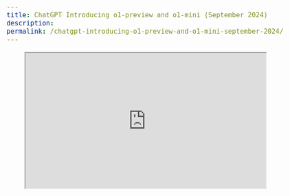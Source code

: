 ```yaml
---
title: ChatGPT Introducing o1-preview and o1-mini (September 2024)
description: 
permalink: /chatgpt-introducing-o1-preview-and-o1-mini-september-2024/
---
```


<style>
body {
    font-family: -apple-system, system-ui, BlinkMacSystemFont, "Segoe UI", Roboto, "Helvetica Neue", "Fira Sans", Ubuntu, Oxygen, "Oxygen Sans", Cantarell, "Droid Sans", "Apple Color Emoji", "Segoe UI Emoji", "Segoe UI Emoji", "Segoe UI Symbol", "Lucida Grande", Helvetica, Arial, sans-serif;
    color: black;
    font-size: 18px; /* Base font size for the body */
    line-height: 1.6; /* Line height for better readability */
}

p {
    font-size: 18px; /* Adjusted paragraph font size */
    margin-bottom: 1.5em; /* Spacing between paragraphs */
}

h1 {
    font-size: 36px; /* Larger font size for h1 */
    margin-bottom: 0.8em;
}

h2 {
    font-size: 30px; /* Larger font size for h2 */
    margin-bottom: 0.75em;
}

h3 {
    font-size: 24px; /* Slightly larger h3 */
    margin-bottom: 0.7em;
}

h4 {
    font-size: 20px; /* Adjusted h4 */
    margin-bottom: 0.65em;
}

h5, h6 {
    font-size: 18px; /* Harmonized with body font size */
    margin-bottom: 0.6em;
}

</style>

<div style="text-align: center;">
    <iframe width="560" height="315" src="https://www.youtube.com/embed/50W4YeQdnSg?si=_QK6iDY2ux-ThqR9"

            title="YouTube video player" frameborder="0" allow="accelerometer; autoplay; clipboard-write; encrypted-media;

    gyroscope; picture-in-picture; web-share" referrerpolicy="strict-origin-when-cross-origin" allowfullscreen>

    </iframe>
</div>


OpenAI has unveiled its latest AI model, codenamed *Strawberry*, and officially named *OpenAI o1*. This new model is part of a family that includes two versions: **o1-preview** and **o1-mini**. While **o1-preview** is a comprehensive model, **o1-mini** is smaller and more efficient, primarily designed for code generation.

<table style="width: 100%; border-collapse: collapse; margin: 20px 0; font-family: Arial, sans-serif; text-align: left;">
  <thead>
    <tr style="background-color: #f2f2f2;">
      <th style="border: 1px solid #dddddd; padding: 12px;">Model</th>
      <th style="border: 1px solid #dddddd; padding: 12px;">Context Window (tokens)</th>
      <th style="border: 1px solid #dddddd; padding: 12px;">Maximum Output Token Limit</th>
    </tr>
  </thead>
  <tbody>
    <tr>
      <td style="border: 1px solid #dddddd; padding: 12px;">o1-preview</td>
      <td style="border: 1px solid #dddddd; padding: 12px;">128,000</td>
      <td style="border: 1px solid #dddddd; padding: 12px;">Up to 32,768 tokens</td>
    </tr>
    <tr>
      <td style="border: 1px solid #dddddd; padding: 12px;">o1-mini</td>
      <td style="border: 1px solid #dddddd; padding: 12px;">128,000</td>
      <td style="border: 1px solid #dddddd; padding: 12px;">Up to 65,536 tokens</td>
    </tr>
  </tbody>
</table>


## Pricing

ChatGPT Plus and Team users can already access both **o1-preview** and **o1-mini**, with early access for Enterprise and Edu users opening next week. OpenAI also plans to offer **o1-mini** to free ChatGPT users, although the exact release date is yet to be determined.

For developers, **OpenAI o1** comes with a higher price. The API for **o1-preview** is priced at $15 per 1 million input tokens and $60 per 1 million output tokens. In comparison, **GPT-4o** is more cost-effective, at $5 for input tokens and $15 for output tokens.


## Examples of Use Cases

To help further illustrate the differences between these models, here are some examples of how each model can be applied:

### **Example 1: Coding with o1-mini**
If you're a developer working on a complex project that requires generating large blocks of code or handling long multi-step workflows, **o1-mini** is an excellent choice. Its larger token output (up to 65,536 tokens) allows you to generate and execute extensive code snippets with fewer interruptions, making it perfect for **software development** or **data processing** tasks.

### **Example 2: Scientific Research with o1-preview**
Suppose you're a researcher analyzing complex datasets or solving multi-step mathematical problems. In that case, **o1-preview** will provide the **advanced reasoning** capabilities you need to break down intricate tasks, reason through problems, and produce accurate results. This is particularly useful in fields like **biochemistry**, **physics**, or **machine learning research**.

### **Example 3: Creative Projects with GPT-4**
For tasks where **visual content** is integral to your work—such as generating infographics, designing marketing materials, or producing creative content for social media—**GPT-4** is ideal. Its ability to combine text and images makes it the perfect solution for streamlining **creative workflows** in industries like **marketing**, **advertising**, and **content creation**.

## Key Features of OpenAI o1

<div style="text-align: center">
    <img src="{{ site.baseurl }}/images/o1-tokens.png" alt="chatpgt-o1-preview-mini-tokens" class="" style="width: 700px !important;"/>
</div>

One of the standout features of **OpenAI o1** is its ability to "self-reflect." This allows the model to take extra time to process and consider various aspects of a query before providing a response, leading to more thoughtful and accurate answers. This feature is particularly useful for complex tasks that require deep analysis, such as email analysis for privileged information or brainstorming marketing strategies.

The model uses reinforcement learning to "think" before responding, which mimics a thought process. Supported by a system of rewards and penalties, **o1** plans and executes multiple steps to generate a comprehensive response. The theory is that the longer **OpenAI o1** spends processing a query, the better the answer will be.

## Who It's For

The enhanced reasoning capabilities of **OpenAI o1** make it an ideal tool for professionals tackling complex challenges in fields like science, coding, and mathematics. For instance:

- Healthcare researchers can use **o1** to annotate intricate cell sequencing data.
- Physicists can rely on **o1** to generate complex mathematical formulas for quantum optics.
- Developers in various industries can leverage **o1** to create and execute multi-step workflows.

This versatility makes **o1** suitable for anyone working with complex, data-heavy projects requiring higher-level reasoning.

## Performance and Limitations

<div>
    <img src="{{ site.baseurl }}/images/o1-preview-vs-o1-mini.png" alt="chatpgt-o1-preview-vs-o1-mini" class=""/>
</div>

**OpenAI o1** employs a new optimization algorithm and a specialized training dataset, including scientific literature and reasoning data. During trials, **o1** outperformed **GPT-4o** in several key areas. It successfully solved 83% of the problems in the International Mathematical Olympiad qualifiers (compared to **GPT-4o**'s 13%) and ranked in the 89th percentile in Codeforces programming competitions.

Despite these advances, **o1** has certain limitations:

- Response times can be slower, exceeding 10 seconds for some queries.
- Early testers have reported that **o1** is more prone to "hallucinating" (providing incorrect but confident answers) than **GPT-4o**.
- **o1** is less likely to admit when it doesn’t know the answer.

## Making the Right Choice for Your Needs

When deciding between **ChatGPT o1-preview**, **o1-mini**, and **GPT-4**, it’s important to assess your specific needs:

### Choose **ChatGPT o1-preview** if:
- **Advanced reasoning** is critical for tasks like coding, scientific research, or data analysis that require complex, multi-step problem solving.
- **Speed** is a priority in your workflows, and you need quick, intelligent responses.
- Your focus is primarily on **text-based interactions** without the need for image or visual content generation.

### Choose **ChatGPT o1-mini** if:
- You need a **lightweight and efficient model** for handling tasks with a high token output, especially for **coding** or executing multi-step workflows.
- You’re looking for a model that offers great performance without the full resource requirements of **o1-preview**, but still delivers excellent capabilities for text generation and coding.
- Your project requires a **larger output token limit** (up to 65,536 tokens) to handle more complex data, but without the broader scope of **o1-preview**.

### Choose **ChatGPT 4o** if:

- **Visual content** is critical for your projects, and you need integrated image generation alongside text for tasks like design or content creation.
- You want to **streamline creative workflows** by combining both text and visuals into a single, cohesive platform.


